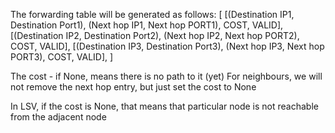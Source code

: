 The forwarding table will be generated as follows:
[
    [(Destination IP1, Destination Port1), (Next hop IP1, Next hop PORT1), COST, VALID],
    [(Destination IP2, Destination Port2), (Next hop IP2, Next hop PORT2), COST, VALID],
    [(Destination IP3, Destination Port3), (Next hop IP3, Next hop PORT3), COST, VALID],
]

The cost - if None, means there is no path to it (yet)
For neighbours, we will not remove the next hop entry, but just set the cost to None

In LSV, if the cost is None, that means that particular node is not reachable from the adjacent node